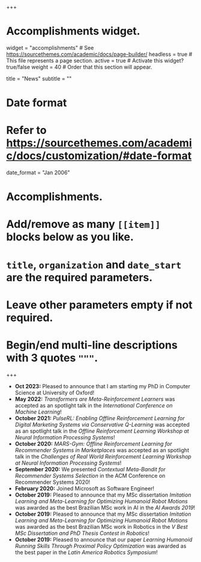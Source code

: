 +++
# Accomplishments widget.
widget = "accomplishments"  # See https://sourcethemes.com/academic/docs/page-builder/
headless = true  # This file represents a page section.
active = true  # Activate this widget? true/false
weight = 40  # Order that this section will appear.

title = "News"
subtitle = ""

# Date format
#   Refer to https://sourcethemes.com/academic/docs/customization/#date-format
date_format = "Jan 2006"

# Accomplishments.
#   Add/remove as many `[[item]]` blocks below as you like.
#   `title`, `organization` and `date_start` are the required parameters.
#   Leave other parameters empty if not required.
#   Begin/end multi-line descriptions with 3 quotes `"""`.
+++

* **Oct 2023:** Pleased to announce that I am starting my PhD in Computer Science at University of Oxford!
* **May 2022:** _Transformers are Meta-Reinforcement Learners_ was accepted as an spotlight talk in the _International Conference on Machine Learning_!
* **October 2021:** _PulseRL: Enabling Offline Reinforcement Learning for Digital Marketing Systems via Conservative Q-Learning_ was accepted as an spotlight talk in the _Offline Reinforcement Learning Workshop at Neural Information Processing Systems_!
* **October 2020:** _MARS-Gym: Offline Reinforcement Learning for Recommender Systems in Marketplaces_ was accepted as an spotlight talk in the _Challenges of Real World Reinforcement Learning Workshop at Neural Information Processing Systems_!
* **September 2020:** We presented _Contextual Meta-Bandit for Recommender Systems Selection_ in the ACM Conference on Recommender Systems 2020!
* **February 2020:** Joined Microsoft as Software Engineer!
* **October 2019:** Pleased to announce that my MSc dissertation _Imitation Learning and Meta-Learning for Optimizing Humanoid Robot Motions_ was awarded as the best Brazilian MSc work in AI in the _AI Awards 2019_!
* **October 2019:** Pleased to announce that my MSc dissertation _Imitation Learning and Meta-Learning for Optimizing Humanoid Robot Motions_ was awarded as the best Brazilian MSc work  in Robotics in the _V Best MSc Dissertation and PhD Thesis Contest in Robotics_!
* **October 2019:** Pleased to announce that our paper _Learning Humanoid Running Skills Through Proximal Policy Optimization_ was awarded as the best paper in the _Latin America Robotics Symposium_!



